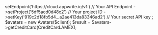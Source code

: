 <?php

use Appwrite\Client;
use Appwrite\Services\Avatars;
use Appwrite\Enums\CreditCard;

$client = new Client();

$client
    ->setEndpoint('https://cloud.appwrite.io/v1') // Your API Endpoint
    ->setProject('5df5acd0d48c2') // Your project ID
    ->setKey('919c2d18fb5d4...a2ae413da83346ad2') // Your secret API key
;

$avatars = new Avatars($client);

$result = $avatars->getCreditCard(CreditCard.AMEX);